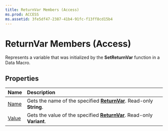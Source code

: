 ```yaml
---
title: ReturnVar Members (Access)
ms.prod: ACCESS
ms.assetid: 3fe5df47-2387-41b4-91fc-f13ff8cd15b4
---
```



# ReturnVar Members (Access)


Represents a variable that was initialized by the  **SetReturnVar** function in a Data Macro.


## Properties



|**Name**|**Description**|
|:-----|:-----|
|[Name](returnvar-name-property-access.md)|Gets the name of the specified  **[ReturnVar](returnvar-object-access.md)**. Read-only **String**.|
|[Value](returnvar-value-property-access.md)|Gets the value of the specified  **[ReturnVar](returnvar-object-access.md)**. Read-only **Variant**.|

